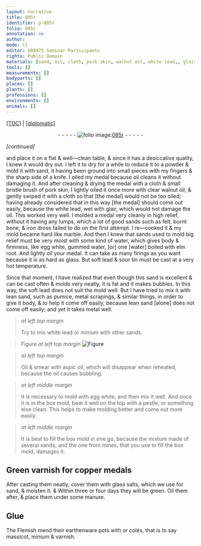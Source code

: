 ```yaml
---
layout: narrative
title: 085r
identifier: p-085r
folio: 085r
annotation: no
author:
mode: tl
editor: GR8975 Seminar Participants
rights: Public Domain
materials: [sand, oil, cloth, pork skin, walnut oil, white lead,, glair, sands, felt, bone, iron dross, water, egg white, gummed water, elm root, lead, tin, soft lead, pumice, metal scrapings, metal, white lead, minium, aspic oil, varnish, copper, glass salts, manure, Glue, earthenware, or colés, massicot]
tools: []
measurements: []
bodyparts: []
places: []
plants: []
professions: []
environments: []
animals: []
---
```


<p><a href="{{ site.baseurl }}/translation/">[TOC]</a> | <a href="{{ site.baseurl }}/texts/p-085r_tc/">[diplomatic]</a></p><div class="folio" align="center">- - - - - <a href="http://gallica.bnf.fr/ark:/12148/btv1b10500001g/f175.image" target="_blank"><img src="https://cu-mkp.github.io/2017-workshop-edition/assets/photo-icon.png" alt="folio image: " style="display:inline-block; margin-bottom:-3px;"/>085r</a> - - - - - </div>  
 
*[continued]*
  
and place it on a flat & well—clean table, & since it has a desiccative quality, I knew it would dry out. I left it to dry for a while to reduce it to a powder & mold it with <span class="m">sand</span>, it having been ground into small pieces with my fingers & the sharp side of a knife. I <span class="m">oil</span>ed my medal because <span class="m">oil</span> cleans it without damaging it. And after cleaning & drying the medal with a <span class="m">cloth</span> & small bristle brush of <span class="m">pork skin</span>, I lightly <span class="m">oil</span>ed it once more with clear <span class="m">walnut oil</span>, & gently swiped it with a <span class="m">cloth</span> so that [the medal] would not be too <span class="m">oil</span>ed; having already considered that in this way [the medal] should come out easily, because the <span class="m">white lead,</span> wet with <span class="m">glair</span>, which would not damage the <span class="m">oil</span>. This worked very well. I molded a medal very cleanly in high relief, without it having any lumps, which a lot of good <span class="m">sands</span> such as <span class="m">felt</span>, burnt <span class="m">bone</span>, & <span class="m">iron dross</span> failed to do on the first attempt. I re—cooked it & my mold became hard like marble. And then I knew that <span class="m">sands</span> used to mold big relief must be very moist with some kind of <span class="m">water</span>, which gives body & firmness, like <span class="m">egg white</span>, <span class="m">gummed water</span>, [or] one [<span class="m">water</span>] boiled with <span class="m">elm root</span>. And lightly <span class="m">oil</span> your medal. It can take as many firings as you want because it is as hard as glass. But soft <span class="m">lead</span> & sour <span class="m">tin</span> must be cast at a very hot temperature.
 
Since that moment, I have realized that even though this <span class="m">sand</span> is excellent & can be cast often & molds very neatly, it is fat and it makes bubbles. In this way, the <span class="m">soft lead</span> does not suit the mold well. But I have tried to mix it with lean <span class="m">sand</span>, such as <span class="m">pumice</span>, <span class="m">metal scrapings</span>, & similar things, in order to give it body, & to help it come off easily, because lean <span class="m">sand</span> [alone] does not come off easily; and yet it takes <span class="m">metal</span> well.
 
> *at left top margin*
> 
> 
>   Try to mix <span class="m">white lead</span> or <span class="m">minium</span> with other sands.
 
> *Figure*
> *at left top margin*
> <a href="" target="_blank"><img src="https://cu-mkp.github.io/GR8975-edition/assets/photo-icon.png" alt="Figure" style="display:inline-block; margin-bottom:-3px;"/></a>
 
> *at left top margin*
> 
> 
>   Oil & smear with <span class="m">aspic oil</span>, which will disappear when reheated, because the <span class="m">oil</span> causes bubbling.
 
> *at left middle margin*
> 
> 
>   It is necessary to mold with <span class="m">egg white</span>, and then mix it well. And once it is in the box mold, beat it well on the top with a pestle, or something else clean. This helps to make molding better and come out more easily.
 
> *at left middle margin*
> 
> 
>   It is best to fill the box mold in one go, because the mixture made of several <span class="m">sands</span>, and the one from mines, that you use to fill the box mold, damages it.
 
 
  

## Green <span class="m">varnish</span> for <span class="m">copper</span> medals

 
After casting them neatly, cover them with <span class="m">glass salts</span>, which we use for sand, & moisten it. & Within three or four days they will be green. Oil them after, & place them under some <span class="m">manure</span>.
 
 
  

## <span class="m">Glue</span>

 
The Flemish mend their <span class="m">earthenware</span> pots with <span class="m">or colés</span>, that is to say <span class="m">massicot</span>, <span class="m">minium</span> & <span class="m">varnish</span>. 
 
